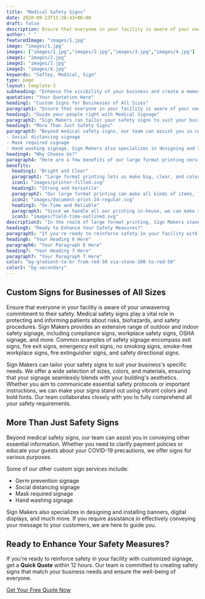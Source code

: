 ```yaml
---
title: "Medical Safety Signs"
date: 2020-09-23T15:28:43+06:00
draft: false
description: Ensure that everyone in your facility is aware of your unwavering commitment to their safety. Medical safety signs play a vital role in protecting and informing patients about risks, biohazards, and safety procedures.
author: " "
featuredImage: "images/1.jpg"
image: "images/1.jpg"
images: ["images/1.jpg","images/2.jpg","images/3.jpg","images/4.jpg"]
image1: "images/2.jpg"
image2: "images/3.jpg"
image3: "images/4.jpg"
keywords: "Saftey, Medical, Sign"
type: page
layout: template-3
subheading: "Enhance the visibility of your business and create a memorable experience for your customers"
quotation: "Your Quotation Here"
heading1: "Custom Signs for Businesses of All Sizes"
paragraph1: "Ensure that everyone in your facility is aware of your unwavering commitment to their safety. Medical safety signs play a vital role in protecting and informing patients about risks, biohazards, and safety procedures. Sign Makers provides an extensive range of outdoor and indoor safety signage, including compliance signs, workplace safety signs, OSHA signage, and more. Common examples of safety signage encompass exit signs, fire exit signs, emergency exit signs, no smoking signs, smoke-free workplace signs, fire extinguisher signs, and safety directional signs."
heading2: "Guide your people right with Medical Signage"
paragraph2: "Sign Makers can tailor your safety signs to suit your business's specific needs. We offer a wide selection of sizes, colors, and materials, ensuring that your signage seamlessly blends with your building's aesthetics. Whether you aim to communicate essential safety protocols or important instructions, we can make your signs stand out using vibrant colors and bold fonts. Our team collaborates closely with you to fully comprehend all your safety requirements."
heading3: "More Than Just Safety Signs"
paragraph3: "Beyond medical safety signs, our team can assist you in conveying other essential information. Whether you need to clarify payment policies or educate your guests about your COVID-19 precautions, we offer signs for various purposes. Some of our other custom sign services include: - Germ prevention signage
- Social distancing signage
- Mask required signage
- Hand washing signage. Sign Makers also specializes in designing and installing banners, digital displays, and much more. If you require assistance in effectively conveying your message to your customers, we are here to guide you."
heading4: "Why Choose Us?"
paragraph4: "Here are a few benefits of our large format printing services:"
benefits:
  heading1: "Bright and Clear"
  paragraph1: "Large format printing lets us make big, clear, and colorful prints. Whether you need large banners or big signs, our technology helps us create vibrant images that stand out. You can trust us to turn your ideas into eye-catching prints that look great and grab attention."
  icon1: "images/printer-filled.svg"
  heading2: "Strong and Versatile"
  paragraph2: "Our large format printing can make all kinds of items, from big banners to exhibition stands. We use strong materials and inks that don’t fade easily, so your prints last a long time, even when used outside. We offer a variety of materials so you can choose what works best for your needs."
  icon2: "images/document-print-24-regular.svg"
  heading3: "On-Time and Reliable"
  paragraph3: "Since we handle all our printing in-house, we can make sure everything is done on time and with consistent quality. We know how important deadlines are, so we work efficiently to meet them and make sure your prints are always high-quality and just right."
  icon3: "images/field-time-outlined.svg"
description3: "In the realm of large format printing, Sign Makers stands as your trusted partner for turning visions into reality. With state-of-the-art technology, in-house control, and a commitment to quality, we are poised to elevate your brand through visually stunning displays. Explore the endless possibilities of large format printing with us, and let your brand shine."
heading5: "Ready to Enhance Your Safety Measures?"
paragraph5: "If you're ready to reinforce safety in your facility with customized signage, get a Quick Quote within 12 hours. Our team is committed to creating safety signs that match your business needs and ensure the well-being of everyone."
heading6: "Your Heading 6 Here"
paragraph6: "Your Paragraph 6 Here"
heading7: "Your Heading 7 Here"
paragraph7: "Your Paragraph 7 Here"
color: "bg-gradient-to-br from-red-50 via-stone-200 to-red-50"
color2: "bg-secondary"
---
```


## Custom Signs for Businesses of All Sizes

Ensure that everyone in your facility is aware of your unwavering commitment to their safety. Medical safety signs play a vital role in protecting and informing patients about risks, biohazards, and safety procedures. Sign Makers provides an extensive range of outdoor and indoor safety signage, including compliance signs, workplace safety signs, OSHA signage, and more. Common examples of safety signage encompass exit signs, fire exit signs, emergency exit signs, no smoking signs, smoke-free workplace signs, fire extinguisher signs, and safety directional signs.

Sign Makers can tailor your safety signs to suit your business's specific needs. We offer a wide selection of sizes, colors, and materials, ensuring that your signage seamlessly blends with your building's aesthetics. Whether you aim to communicate essential safety protocols or important instructions, we can make your signs stand out using vibrant colors and bold fonts. Our team collaborates closely with you to fully comprehend all your safety requirements.

## More Than Just Safety Signs

Beyond medical safety signs, our team can assist you in conveying other essential information. Whether you need to clarify payment policies or educate your guests about your COVID-19 precautions, we offer signs for various purposes.

Some of our other custom sign services include:

- Germ prevention signage
- Social distancing signage
- Mask required signage
- Hand washing signage

Sign Makers also specializes in designing and installing banners, digital displays, and much more. If you require assistance in effectively conveying your message to your customers, we are here to guide you.

## Ready to Enhance Your Safety Measures?

If you're ready to reinforce safety in your facility with customized signage, get a **Quick Quote** within 12 hours. Our team is committed to creating safety signs that match your business needs and ensure the well-being of everyone.

[Get Your Free Quote Now](/book-consultation/)
